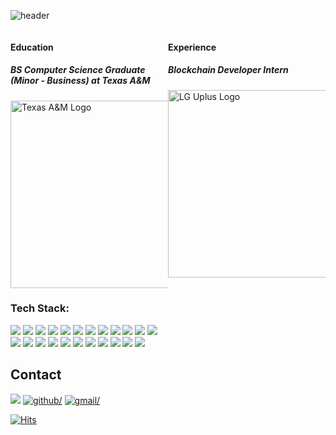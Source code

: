 ![header](https://capsule-render.vercel.app/api?type=waving&color=f2f5ff&height=150&section=header&text=Yonghwan's%20Github&fontSize=40&animation=fadeIn&fontAlignY=35)  
<div style="display: flex; flex-wrap: wrap;">
   <div style="flex: 1; width: 50%;">
      <h4>Education</h4>
      <h5>BS Computer Science Graduate (Minor - Business) at Texas A&M</h5>
      <img src="https://brandguide.tamu.edu/assets/img/logos/stack-white.png" width="300" alt="Texas A&M Logo">  
   </div>

   <div style="flex: 1; width: 50%;">
      <h4>Experience</h4>
      <div>
         <h5>Blockchain Developer Intern</h5>
         <img src="https://upload.wikimedia.org/wikipedia/commons/thumb/5/5c/LG_U%2B_CI.svg/1200px-LG_U%2B_CI.svg.png" width="300" alt="LG Uplus Logo">
      </div>
   </div>
</div>



### Tech Stack:
<div>
   <img src="https://img.shields.io/badge/python-3776AB?style=for-the-badge&logo=python&logoColor=white">
   <img src="https://img.shields.io/badge/c++-00599C?style=for-the-badge&logo=cplusplus&logoColor=white">
   <img src="https://img.shields.io/badge/JAVA-007396?style=for-the-badge&logo=Java&logoColor=white">
   <img src="https://img.shields.io/badge/JavaScript-F7DF1E?style=for-the-badge&logo=JavaScript&logoColor=white">
   <img src="https://img.shields.io/badge/vue.js-4FC08D?style=for-the-badge&logo=vuedotjs&logoColor=white">
   <img src="https://img.shields.io/badge/Solidity-363636?style=for-the-badge&logo=Solidity&logoColor=white">
   <img src="https://img.shields.io/badge/react.js-61DAFB?style=for-the-badge&logo=react&logoColor=white">
   <img src="https://img.shields.io/badge/rubyonrails-D30001?style=for-the-badge&logo=rubyonrails&logoColor=white">
   <img src="https://img.shields.io/badge/node.js-339933?style=for-the-badge&logo=nodedotjs&logoColor=white">
   <img src="https://img.shields.io/badge/typescript-3178C6?style=for-the-badge&logo=typescript&logoColor=white">
   <img src="https://img.shields.io/badge/HTML5-E34F26?style=for-the-badge&logo=HTML5&logoColor=white">
   <img src="https://img.shields.io/badge/CSS3-1572B6?style=for-the-badge&logo=CSS3&logoColor=white"> <br>
   
   <img src="https://img.shields.io/badge/postgresql-4169E1?style=for-the-badge&logo=MySQL&logoColor=white">
   <img src="https://img.shields.io/badge/git-F05032?style=for-the-badge&logo=git&logoColor=white">
   <img src="https://img.shields.io/badge/Heroku-430098?style=for-the-badge&logo=heroku&logoColor=white">
   <img src="https://img.shields.io/badge/ether.js-3C3C3D?style=for-the-badge&logo=ethereum&logoColor=white">
   <img src="https://img.shields.io/badge/linux-FCC624?style=for-the-badge&logo=linux&logoColor=white">
   <img src="https://img.shields.io/badge/docker-2496ED?style=for-the-badge&logo=docker&logoColor=white">
   <img src="https://img.shields.io/badge/jira-0052CC?style=for-the-badge&logo=jira&logoColor=white">
   <img src="https://img.shields.io/badge/numpy-013243?style=for-the-badge&logo=numpy&logoColor=white">
   <img src="https://img.shields.io/badge/🐦Langchain-25c2a0?style=for-the-badge">
   <img src="https://img.shields.io/badge/OpenAi-412991?style=for-the-badge&logo=openai&logoColor=white">
   <img src="https://img.shields.io/badge/supabase-3FCF8E?style=for-the-badge&logo=supabase&logoColor=white">
</div>

## Contact 
<a href="https://www.linkedin.com/in/kyhwan492" target="_blank">
<img src="https://img.shields.io/badge/linkedin:_Yonghwan Kim-0A66C2?style=for-the-badge&logo=linkedin&logoColor=white"></a>

<a href="https://github.com/yhwan492" target="_blank">
<img src=https://img.shields.io/badge/github:_Yonghwan-%2300acee.svg?color=181717&style=for-the-badge&logo=github&logoColor=white alt=github/></a>

<a href="mailto:kyhwan492@gmail.com" target="_blank">
<img src=https://img.shields.io/badge/gmail:_kyhwan492@gmail.com-%2300acee.svg?color=EA4335&style=for-the-badge&logo=gmail&logoColor=white alt=gmail/></a>

  
[![Hits](https://hits.seeyoufarm.com/api/count/incr/badge.svg?url=https%3A%2F%2Fgithub.com%2Fyhwan492&count_bg=%23E0FFFC&title_bg=%23555555&icon=&icon_color=%23E7E7E7&title=Hits&edge_flat=false)](https://hits.seeyoufarm.com)

<!--
![yhwan492's github stats](https://github-readme-stats.vercel.app/api?username=yhwan492&show_icons=true)


**yhwan492/yhwan492** is a ✨ _special_ ✨ repository because its `README.md` (this file) appears on your GitHub profile.

Here are some ideas to get you started:

- 🔭 I’m currently working on ...
- 🌱 I’m currently learning ...
- 👯 I’m looking to collaborate on ...
- 🤔 I’m looking for help with ...
- 💬 Ask me about ...
- 📫 How to reach me: ...
- 😄 Pronouns: ...
- ⚡ Fun fact: ...
-->

